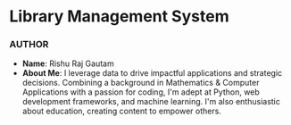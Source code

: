 # Library Management System


### AUTHOR
- **Name**: Rishu Raj Gautam
- **About Me**: I leverage data to drive impactful applications and strategic decisions. Combining a background in Mathematics & Computer Applications with a passion for coding, I'm adept at Python, web development frameworks, and machine learning. I'm also enthusiastic about education, creating content to empower others.
